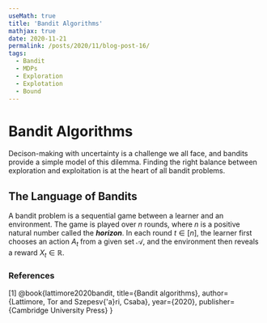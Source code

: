 ```yaml
---
useMath: true
title: 'Bandit Algorithms'
mathjax: true
date: 2020-11-21
permalink: /posts/2020/11/blog-post-16/
tags:
  - Bandit
  - MDPs
  - Exploration
  - Explotation
  - Bound
---
```

# Bandit Algorithms

<!-- more -->

Decison-making with uncertainty is a challenge we all face, and bandits provide a simple model of this dilemma. Finding the right balance between exploration and exploitation is at the heart of all bandit problems.

## The Language of Bandits
A bandit problem is a sequential game between a learner and an environment. The game is played over $n$ rounds, where $n$ is a positive natural number called the ***horizon***. In each round $t \in [n]$, the learner first chooses an action $A_t$ from a given set $\mathcal{A}$, and the environment then reveals a reward $X_t \in \mathbb{R}$. 






### References
<a id="1">[1]</a> 
@book{lattimore2020bandit,
  title={Bandit algorithms},
  author={Lattimore, Tor and Szepesv{\'a}ri, Csaba},
  year={2020},
  publisher={Cambridge University Press}
}


